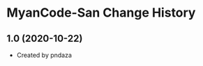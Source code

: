 MyanCode-San Change History
====================

1.0 (2020-10-22)
----------------
* Created by pndaza
